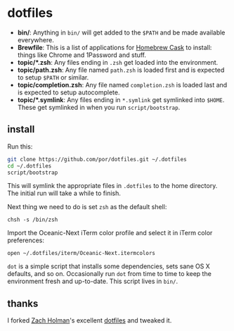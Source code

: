 # dotfiles

- **bin/**: Anything in `bin/` will get added to the `$PATH` and be made available everywhere.
- **Brewfile**: This is a list of applications for [Homebrew Cask](http://caskroom.io) to install: things like Chrome and 1Password and stuff.
- **topic/\*.zsh**: Any files ending in `.zsh` get loaded into the environment.
- **topic/path.zsh**: Any file named `path.zsh` is loaded first and is expected to setup `$PATH` or similar.
- **topic/completion.zsh**: Any file named `completion.zsh` is loaded last and is expected to setup autocomplete.
- **topic/\*.symlink**: Any files ending in `*.symlink` get symlinked into `$HOME`. These get symlinked in when you run `script/bootstrap`.

## install

Run this:

```sh
git clone https://github.com/por/dotfiles.git ~/.dotfiles
cd ~/.dotfiles
script/bootstrap
```

This will symlink the appropriate files in `.dotfiles` to the home directory. The initial run will take a while to finish.

Next thing we need to do is set `zsh` as the default shell:

```
chsh -s /bin/zsh
```

Import the Oceanic-Next iTerm color profile and select it in iTerm color preferences:

```
open ~/.dotfiles/iterm/Oceanic-Next.itermcolors
```

`dot` is a simple script that installs some dependencies, sets sane OS X
defaults, and so on. Occasionally run `dot` from time to time to keep the environment fresh and up-to-date. This script lives in `bin/`.

## thanks

I forked [Zach Holman](http://github.com/holman)'s excellent [dotfiles](http://github.com/holman/dotfiles) and tweaked it.
